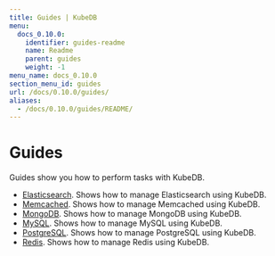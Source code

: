 ```yaml
---
title: Guides | KubeDB
menu:
  docs_0.10.0:
    identifier: guides-readme
    name: Readme
    parent: guides
    weight: -1
menu_name: docs_0.10.0
section_menu_id: guides
url: /docs/0.10.0/guides/
aliases:
  - /docs/0.10.0/guides/README/
---
```


# Guides

Guides show you how to perform tasks with KubeDB.

- [Elasticsearch](/docs/guides/elasticsearch/README.md). Shows how to manage Elasticsearch using KubeDB.
- [Memcached](/docs/guides/memcached/README.md). Shows how to manage Memcached using KubeDB.
- [MongoDB](/docs/guides/mongodb/README.md). Shows how to manage MongoDB using KubeDB.
- [MySQL](/docs/guides/mysql/README.md). Shows how to manage MySQL using KubeDB.
- [PostgreSQL](/docs/guides/postgres/README.md). Shows how to manage PostgreSQL using KubeDB.
- [Redis](/docs/guides/redis/README.md). Shows how to manage Redis using KubeDB.
